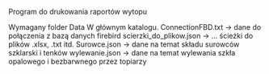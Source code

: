 Program do drukowania raportów wytopu

Wymagany folder Data W głównym katalogu.
ConnectionFBD.txt -> dane do połączenia z bazą danych firebird
scierzki_do_plikow.json -> ... ścieżki do plików .xlsx, .txt itd.
Surowce.json -> dane na temat składu surowców szklarski i tenków
wylewanie.json -> dane na temat wylewania szkła opalowego i bezbarwnego przez topiarzy
